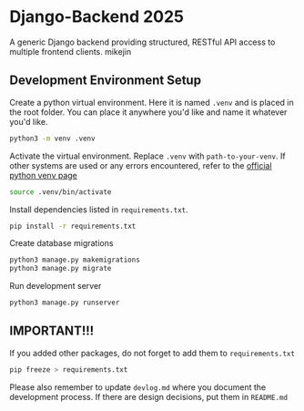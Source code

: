 # Django-Backend 2025
A generic Django backend providing structured, RESTful API access to multiple frontend clients. mikejin

## Development Environment Setup
Create a python virtual environment. Here it is named `.venv` and is placed in the root folder. You can place it anywhere you'd like and name it whatever you'd like.
```sh
python3 -m venv .venv
```
Activate the virtual environment. Replace `.venv` with `path-to-your-venv`. If other systems are used or any errors encountered, refer to the [official python venv page](https://docs.python.org/3/library/venv.html)
```sh
source .venv/bin/activate
```
Install dependencies listed in `requirements.txt`.
```sh
pip install -r requirements.txt
```
Create database migrations
```sh
python3 manage.py makemigrations
python3 manage.py migrate
```
Run development server
```sh
python3 manage.py runserver
```

## IMPORTANT!!!
If you added other packages, do not forget to add them to `requirements.txt`
```sh
pip freeze > requirements.txt
```
Please also remember to update `devlog.md` where you document the development process. If there are design decisions, put them in `README.md`